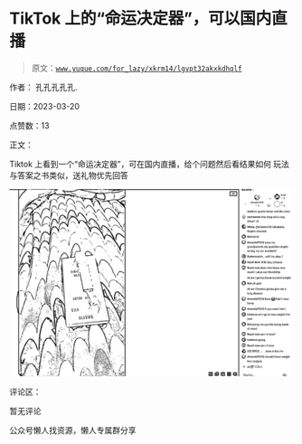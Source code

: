 # TikTok 上的“命运决定器”，可以国内直播

> 原文：[`www.yuque.com/for_lazy/xkrm14/lgvpt32akxkdhqlf`](https://www.yuque.com/for_lazy/xkrm14/lgvpt32akxkdhqlf)



作者： 孔孔孔孔孔.



日期：2023-03-20



点赞数：13

<ne-card data-card-name="hr" data-card-type="block" id="kRett" data-event-boundary="card">

正文：



Tiktok 上看到一个“命运决定器”，可在国内直播，给个问题然后看结果如何 玩法与答案之书类似，送礼物优先回答



<ne-card data-card-name="image" data-card-type="inline" id="C9DTw" data-event-boundary="card">![](img/a7fc9af1ad36e0e5f06ee8b7a8b2239f.png)</ne-card>

<ne-card data-card-name="hr" data-card-type="block" id="zes7v" data-event-boundary="card">

评论区：



暂无评论

<ne-card data-card-name="hr" data-card-type="block" id="ibz8R" data-event-boundary="card">

公众号懒人找资源，懒人专属群分享

</ne-card></ne-card></ne-card>